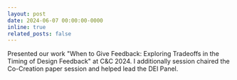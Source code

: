 ```yaml
---
layout: post
date: 2024-06-07 00:00:00-0000
inline: true
related_posts: false
---
```


Presented our work "When to Give Feedback: Exploring Tradeoffs in the Timing of Design Feedback" at C&C 2024. I additionally session chaired the Co-Creation paper session and helped lead the DEI Panel.
